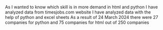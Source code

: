 As I wanted to know which skill is in more demand in html and python
I have analyzed data from timesjobs.com website 
I have analyzed data with the help of python and excel sheets
As a result of 24 March 2024 there were 27 companies for python and 75 companies for html out of 250 companies
